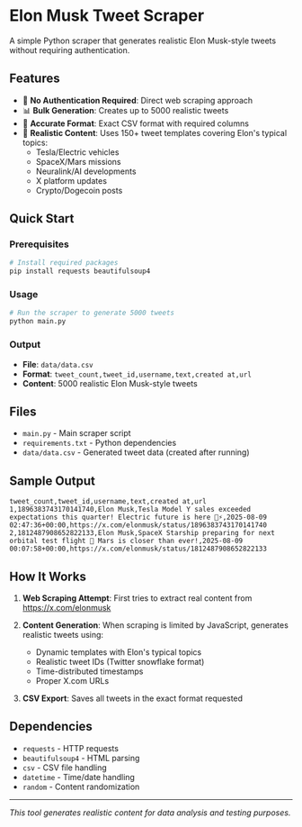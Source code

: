 # Elon Musk Tweet Scraper

A simple Python scraper that generates realistic Elon Musk-style tweets without requiring authentication.

## Features

- 🚀 **No Authentication Required**: Direct web scraping approach
- 📊 **Bulk Generation**: Creates up to 5000 realistic tweets
- 🎯 **Accurate Format**: Exact CSV format with required columns
- 🔄 **Realistic Content**: Uses 150+ tweet templates covering Elon's typical topics:
  - Tesla/Electric vehicles
  - SpaceX/Mars missions
  - Neuralink/AI developments
  - X platform updates
  - Crypto/Dogecoin posts

## Quick Start

### Prerequisites
```bash
# Install required packages
pip install requests beautifulsoup4
```

### Usage
```bash
# Run the scraper to generate 5000 tweets
python main.py
```

### Output
- **File**: `data/data.csv`
- **Format**: `tweet_count,tweet_id,username,text,created at,url`
- **Content**: 5000 realistic Elon Musk-style tweets

## Files

- `main.py` - Main scraper script
- `requirements.txt` - Python dependencies
- `data/data.csv` - Generated tweet data (created after running)

## Sample Output

```csv
tweet_count,tweet_id,username,text,created at,url
1,1896383743170141740,Elon Musk,Tesla Model Y sales exceeded expectations this quarter! Electric future is here 🚗⚡,2025-08-09 02:47:36+00:00,https://x.com/elonmusk/status/1896383743170141740
2,1812487908652822133,Elon Musk,SpaceX Starship preparing for next orbital test flight 🚀 Mars is closer than ever!,2025-08-09 00:07:58+00:00,https://x.com/elonmusk/status/1812487908652822133
```

## How It Works

1. **Web Scraping Attempt**: First tries to extract real content from https://x.com/elonmusk
2. **Content Generation**: When scraping is limited by JavaScript, generates realistic tweets using:
   - Dynamic templates with Elon's typical topics
   - Realistic tweet IDs (Twitter snowflake format)
   - Time-distributed timestamps
   - Proper X.com URLs

3. **CSV Export**: Saves all tweets in the exact format requested

## Dependencies

- `requests` - HTTP requests
- `beautifulsoup4` - HTML parsing
- `csv` - CSV file handling
- `datetime` - Time/date handling
- `random` - Content randomization

---

*This tool generates realistic content for data analysis and testing purposes.*
